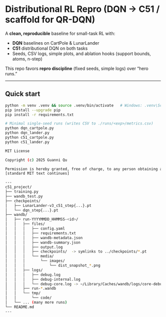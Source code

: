 # Distributional RL Repro (DQN → C51 / scaffold for QR-DQN)

A **clean, reproducible** baseline for small-task RL with:
- **DQN** baselines on CartPole & LunarLander
- **C51** distributional DQN on both tasks
- Seeds, CSV logs, simple plots, and ablation hooks (support bounds, atoms, n-step)

This repo favors **repro discipline** (fixed seeds, simple logs) over “hero runs.”

---

## Quick start

```bash
python -m venv .venv && source .venv/bin/activate   # Windows: .venv\Scripts\activate
pip install --upgrade pip
pip install -r requirements.txt

# Minimal single-seed runs (writes CSV to ./runs/<exp>/metrics.csv)
python dqn_cartpole.py
python dqn_lander.py
python c51_cartpole.py
python c51_lander.py

MIT License

Copyright (c) 2025 Guanni Qu

Permission is hereby granted, free of charge, to any person obtaining a copy...
[standard MIT text continues]

---
c51_project/
├── training.py
├── wandb_test.py
├── checkpoints/
│   ├── LunarLander-v3_c51_step{...}.pt
│   └── dqn_step{...}.pt
├── wandb/
│   ├── run-YYYYMMDD_HHMMSS-<id>/
│   │   ├── files/
│   │   │   ├── config.yaml
│   │   │   ├── requirements.txt
│   │   │   ├── wandb-metadata.json
│   │   │   ├── wandb-summary.json
│   │   │   ├── output.log
│   │   │   ├── checkpoints/  -> symlinks to ../checkpoints/*.pt
│   │   │   └── media/
│   │   │       └── images/
│   │   │           └── dist_snapshot_*.png
│   │   ├── logs/
│   │   │   ├── debug.log
│   │   │   ├── debug-internal.log
│   │   │   └── debug-core.log -> ~/Library/Caches/wandb/logs/core-debug-*.log
│   │   ├── run-*.wandb
│   │   └── tmp/
│   │       └── code/
│   └── ... (many more runs)
└── README.md
---
